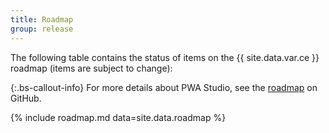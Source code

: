 ```yaml
---
title: Roadmap
group: release
---
```


The following table contains the status of items on the {{ site.data.var.ce }} roadmap (items are subject to change):

{:.bs-callout-info}
For more details about PWA Studio, see the [roadmap](https://github.com/magento/pwa-studio/wiki/Roadmap) on GitHub.

{% include roadmap.md data=site.data.roadmap %}